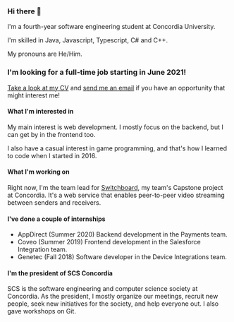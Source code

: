 ### Hi there 👋

I'm a fourth-year software engineering student at Concordia University. 

I'm skilled in Java, Javascript, Typescript, C# and C++. 

My pronouns are He/Him.

### I'm looking for a full-time job starting in June 2021!

[Take a look at my CV](https://drive.google.com/file/d/1JEDSZdpaI7IrbCp7cAlx_lgvK_oiXqd3/view?usp=sharing) and [send me an email](mailto:felix.lapierre1@gmail.com) if you have an opportunity that might interest me!

#### What I'm interested in

My main interest is web development. I mostly focus on the backend, but I can get by in the frontend too. 

I also have a casual interest in game programming, and that's how I learned to code when I started in 2016.

#### What I'm working on

Right now, I'm the team lead for [Switchboard](https://github.com/bean-pod/switchboard), my team's Capstone project at Concordia. It's a web service that enables peer-to-peer video streaming between senders and receivers.

#### I've done a couple of internships

* AppDirect (Summer 2020) Backend development in the Payments team.
* Coveo (Summer 2019) Frontend development in the Salesforce Integration team.
* Genetec (Fall 2018) Software developer in the Device Integrations team.

#### I'm the president of SCS Concordia

SCS is the software engineering and computer science society at Concordia. As the president, I mostly organize our meetings, recruit new people, seek new initiatives for the society, and help everyone out. I also gave workshops on Git.





<!--
**felixlapierre/felixlapierre** is a ✨ _special_ ✨ repository because its `README.md` (this file) appears on your GitHub profile.

Here are some ideas to get you started:

- 🔭 I’m currently working on ...
- 🌱 I’m currently learning ...
- 👯 I’m looking to collaborate on ...
- 🤔 I’m looking for help with ...
- 💬 Ask me about ...
- 📫 How to reach me: ...
- 😄 Pronouns: ...
- ⚡ Fun fact: ...
-->
